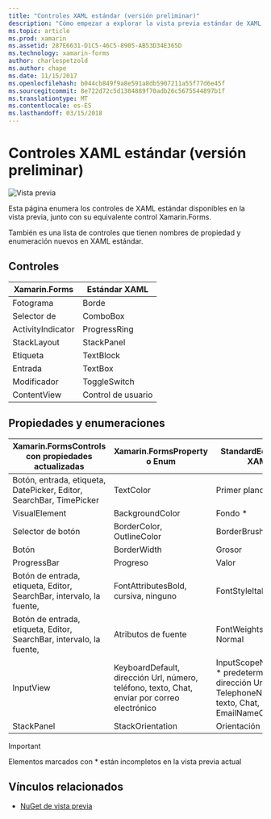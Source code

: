 ```yaml
---
title: "Controles XAML estándar (versión preliminar)"
description: "Cómo empezar a explorar la vista previa estándar de XAML de Xamarin.Forms"
ms.topic: article
ms.prod: xamarin
ms.assetid: 287E6631-D1C5-46C5-8905-AB53D34E365D
ms.technology: xamarin-forms
author: charlespetzold
ms.author: chape
ms.date: 11/15/2017
ms.openlocfilehash: b044cb849f9a8e591a8db5907211a55f77d6e45f
ms.sourcegitcommit: 8e722d72c5d1384889f70adb26c5675544897b1f
ms.translationtype: MT
ms.contentlocale: es-ES
ms.lasthandoff: 03/15/2018
---
```

# <a name="xaml-standard-preview-controls"></a>Controles XAML estándar (versión preliminar)

![Vista previa](~/media/shared/preview.png)

Esta página enumera los controles de XAML estándar disponibles en la vista previa, junto con su equivalente control Xamarin.Forms.

También es una lista de controles que tienen nombres de propiedad y enumeración nuevos en XAML estándar.

## <a name="controls"></a>Controles

|Xamarin.Forms|Estándar XAML|
|--- |--- |
|Fotograma|Borde|
|Selector de|ComboBox|
|ActivityIndicator|ProgressRing|
|StackLayout|StackPanel|
|Etiqueta|TextBlock|
|Entrada|TextBox|
|Modificador|ToggleSwitch|
|ContentView|Control de usuario|


## <a name="properties-and-enumerations"></a>Propiedades y enumeraciones

|Xamarin.FormsControls con propiedades actualizadas|Xamarin.FormsProperty o Enum|StandardEquivalent XAML|
|--- |--- |--- |
|Botón, entrada, etiqueta, DatePicker, Editor, SearchBar, TimePicker|TextColor|Primer plano|
|VisualElement|BackgroundColor|Fondo *|
|Selector de botón|BorderColor, OutlineColor|BorderBrush|
|Botón|BorderWidth|Grosor|
|ProgressBar|Progreso|Valor|
|Botón de entrada, etiqueta, Editor, SearchBar, intervalo, la fuente,|FontAttributesBold, cursiva, ninguno|FontStyleItalic, Normal|
|Botón de entrada, etiqueta, Editor, SearchBar, intervalo, la fuente,|Atributos de fuente|FontWeights * negrita, Normal|
|InputView|KeyboardDefault, dirección Url, número, teléfono, texto, Chat, enviar por correo electrónico|InputScopeNameValue * predeterminado, dirección Url, número, TelephoneNumber, texto, Chat, EmailNameOrAddress|
|StackPanel|StackOrientation|Orientación *|

> [!IMPORTANT]
> Elementos marcados con * están incompletos en la vista previa actual

## <a name="related-links"></a>Vínculos relacionados

- [NuGet de vista previa](https://aka.ms/xf-xamlstandard-nuget)

